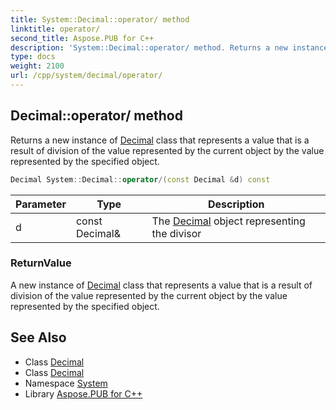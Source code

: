 ```yaml
---
title: System::Decimal::operator/ method
linktitle: operator/
second_title: Aspose.PUB for C++
description: 'System::Decimal::operator/ method. Returns a new instance of Decimal class that represents a value that is a result of division of the value represented by the current object by the value represented by the specified object in C++.'
type: docs
weight: 2100
url: /cpp/system/decimal/operator/
---
```

## Decimal::operator/ method


Returns a new instance of [Decimal](../) class that represents a value that is a result of division of the value represented by the current object by the value represented by the specified object.

```cpp
Decimal System::Decimal::operator/(const Decimal &d) const
```


| Parameter | Type | Description |
| --- | --- | --- |
| d | const Decimal\& | The [Decimal](../) object representing the divisor |

### ReturnValue

A new instance of [Decimal](../) class that represents a value that is a result of division of the value represented by the current object by the value represented by the specified object.

## See Also

* Class [Decimal](../)
* Class [Decimal](../)
* Namespace [System](../../)
* Library [Aspose.PUB for C++](../../../)
